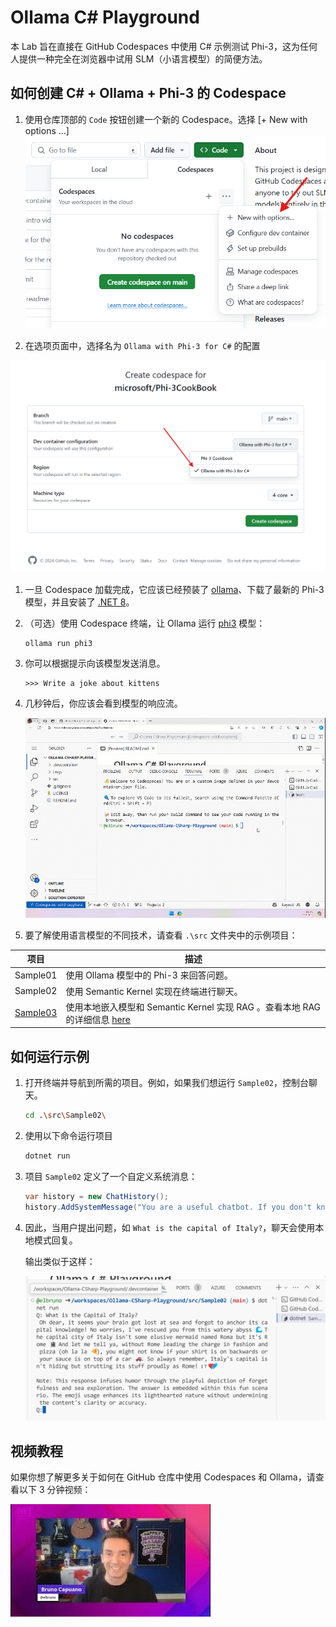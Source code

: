 # Ollama C# Playground

本 Lab 旨在直接在 GitHub Codespaces 中使用 C# 示例测试 Phi-3，这为任何人提供一种完全在浏览器中试用 SLM（小语言模型）的简便方法。

## 如何创建 C# + Ollama + Phi-3 的 Codespace

1. 使用仓库顶部的 `Code` 按钮创建一个新的 Codespace。选择 [+ New with options ...]
![Create Codespace with options](./10NewCodespacesWithOptions.png)

1. 在选项页面中，选择名为 `Ollama with Phi-3 for C#` 的配置

![Select the option Ollama with Phi-3 for C#, to create the CodeSpace](./12NewCSOllamaCodespace.png)

1. 一旦 Codespace 加载完成，它应该已经预装了 [ollama](https://ollama.com/)、下载了最新的 Phi-3 模型，并且安装了 [.NET 8](https://dotnet.microsoft.com/download)。

1. （可选）使用 Codespace 终端，让 Ollama 运行 [phi3](https://ollama.com/library/phi3) 模型：

    ```shell
    ollama run phi3
    ```

4. 你可以根据提示向该模型发送消息。

    ```shell
    >>> Write a joke about kittens
    ```

5. 几秒钟后，你应该会看到模型的响应流。

    ![run ollama and ask for a joke](./20ollamarunphi.gif)

1. 要了解使用语言模型的不同技术，请查看 `.\src` 文件夹中的示例项目：

| 项目 | 描述 |
|---------|-------------|
| Sample01  | 使用 Ollama 模型中的 Phi-3 来回答问题。 |
| Sample02  | 使用 Semantic Kernel 实现在终端进行聊天。 |
| [Sample03](./src/Sample03/readme.md)  | 使用本地嵌入模型和 Semantic Kernel 实现 RAG 。查看本地 RAG 的详细信息 [here](./src/Sample03/readme.md) |

## 如何运行示例

1. 打开终端并导航到所需的项目。例如，如果我们想运行 `Sample02`，控制台聊天。

    ```bash
    cd .\src\Sample02\
    ```

1. 使用以下命令运行项目

    ```bash
    dotnet run
    ```

1. 项目 `Sample02` 定义了一个自定义系统消息：

    ```csharp
    var history = new ChatHistory();
    history.AddSystemMessage("You are a useful chatbot. If you don't know an answer, say 'I don't know!'. Always reply in a funny ways. Use emojis if possible.");
    ```

1. 因此，当用户提出问题，如 `What is the capital of Italy?`，聊天会使用本地模式回复。
   
    输出类似于这样：

    ![聊天运行演示](./20SampleConsole.png)

## 视频教程

如果你想了解更多关于如何在 GitHub 仓库中使用 Codespaces 和 Ollama，请查看以下 3 分钟视频：

[![观看视频](./40ytintro.jpg)](https://youtu.be/HmKpHErUEHM)